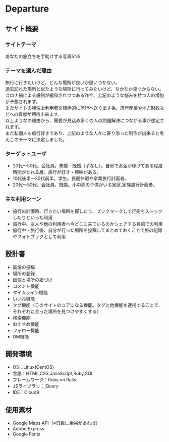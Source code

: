 # Departure

## サイト概要
### サイトテーマ
あなたの旅立ちを手助けする写真SNS

### テーマを選んだ理由
旅行に行きたいけど、どんな場所が良いか思いつかない。<br>
過去訪れた場所と似たような場所に行ってみたいけど、なかなか見つからない。<br>
コロナ禍による規制が緩和されつつある昨今、上記のような悩みを持つ人の増加が予想されます。<br>
またサイトの特性上利用者を積極的に旅行へ送り出す為、旅行産業や地方財政などへの貢献が期待出来ます。<br>
以上ようなの理由から、需要が見込め多くの人の問題解決につながる事が想定されます。<br>
また私個人も旅行好きであり、上記のような人々に寄り添った制作が出来ると考えこのテーマに決定しました。<br>

### ターゲットユーザ
- 20代～50代。会社員。未婚・既婚（子なし）。自分でお金が稼げてある程度時間がとれる層。旅行が好き・興味がある。
- 10代後半～20代前半。学生。長期休暇や卒業旅行計画者。
- 20代～50代。会社員。既婚。小中高の子供がいる家庭,家族旅行計画者。

### 主な利用シーン
- 旅行の計画時、行きたい場所を探したり、ブックマークして行先をストックしたりといった利用
- 旅行中、友人や他の利用者へ今どこに来ているのかシェアする目的での利用
- 旅行中・旅行後、自分が行った場所を投稿してまとめておくことで旅の記録やフォトブックとして利用

## 設計書
- 画像の投稿
- 場所の登録
- 画像と場所の紐づけ
- コメント機能
- タイムライン機能
- いいね機能
- タグ機能（このサイトのコアになる機能。タグと他機能を連携することで、それぞれに合った場所を見つけやすくする）
- 検索機能
- おすすめ機能
- フォロー機能
- DM機能

## 開発環境
- OS：Linux(CentOS)
- 言語：HTML,CSS,JavaScript,Ruby,SQL
- フレームワーク：Ruby on Rails
- JSライブラリ：jQuery
- IDE：Cloud9

## 使用素材
- Google Maps API（※日数に余裕があれば）
- Adobe Express
- Google Fonts